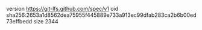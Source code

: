 version https://git-lfs.github.com/spec/v1
oid sha256:2653a1d8562dea75955f445889e733a913ec99dfab283ca2b6b00ed73effbedd
size 2344
